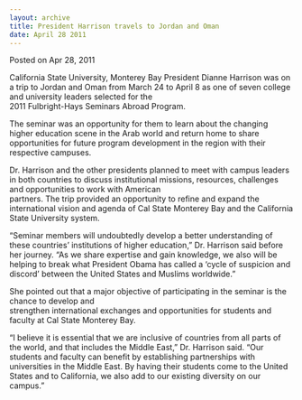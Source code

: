 ```yaml
---
layout: archive
title: President Harrison travels to Jordan and Oman
date: April 28 2011
---
```





<span class="date">Posted on Apr 28, 2011    </span>
<p>California State University, Monterey Bay President Dianne
Harrison was on a trip to Jordan and Oman from March 24 to April 8
as one of seven college and university leaders selected for
the<br>
2011 Fulbright-Hays Seminars Abroad Program.</br></p>
<p>The seminar was an opportunity for them to learn about the
changing higher education scene in the Arab world and return home
to share opportunities for future program development in the region
with their respective campuses.</p>
<p>Dr. Harrison and the other presidents planned to meet with
campus leaders in both countries to discuss institutional missions,
resources, challenges and opportunities to work with American<br>
partners. The trip provided an opportunity to refine and expand the
international vision and agenda of Cal State Monterey Bay and the
California State University system.</br></p>
<p>&#x201C;Seminar members will undoubtedly develop a better understanding
of these countries&#x2019; institutions of higher education,&#x201D; Dr. Harrison
said before her journey. &#x201C;As we share expertise and gain knowledge,
we also will be helping to break what President Obama has called a
&#x2018;cycle of suspicion and discord&#x2019; between the United States and
Muslims worldwide.&#x201D;</p>
<p>She pointed out that a major objective of participating in the
seminar is the chance to develop and<br>
strengthen international exchanges and opportunities for students
and faculty at Cal State Monterey Bay.</br></p>
<p>&#x201C;I believe it is essential that we are inclusive of countries
from all parts of the world, and that includes the Middle East,&#x201D;
Dr. Harrison said. &#x201C;Our students and faculty can benefit by
establishing partnerships with universities in the Middle East. By
having their students come to the United States and to California,
we also add to our existing diversity on our campus.&#x201D;<br>
&#xA0;</br></p>






